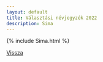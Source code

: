 ```yaml
---
layout: default
title: Választási névjegyzék 2022
description: Sima
---
```


{% include Sima.html %}

[Vissza](./)